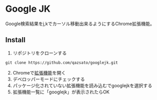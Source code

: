 # Google JK

Google検索結果をj,kでカーソル移動出来るようにするChrome拡張機能。

## Install

1. リポジトリをクローンする
```
git clone https://github.com/qazsato/googlejk.git
```
2. Chromeで[拡張機能](chrome://extensions/)を開く
3. デベロッパーモードにチェックする
4. パッケージ化されていない拡張機能を読み込むでgooglejkを選択する
5. 拡張機能一覧に「googlejk」が表示されたらOK